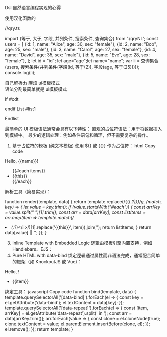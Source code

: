 Dsl 自然语言编程实现的心得





使用汉化函数的


//qry.ts

import {等于, 大于, 字段, 并列条件, 搜索条件, 查询集合} from './qryNL';
const users = [
    {id: 1, name: "Alice", age: 30, sex: "female"},
    {id: 2, name: "Bob", age: 25, sex: "male"},
    {id: 3, name: "Carol", age: 27, sex: "female"},
    {id: 4, name: "David", age: 35, sex: "male"},
    {id: 5, name: "Eve", age: 28, sex: "female"},
];
let id = "id";
let age="age";let name="name";
var li = 查询集合(users, 搜索条件(并列条件(字段(id, 等于(2)), 字段(age, 等于(25)))));
console.log(li);


自己解析dsl麻烦  ui模板模式   
语法分割最简单就是   ui模板模式   

If #cdt   

endif
List #list1


Endlist


最简单的 UI 模板语法通常会具有以下特性：
直观的占位符语法：用于将数据插入到模板中。
最少的逻辑处理：例如条件语句和循环，但不需要复杂的操作。
1. 基于占位符的模板 (纯文本模板)
使用 ${} 或 {{}} 作为占位符：
html
Copy code
<div>
  Hello, {{name}}!
  <ul>
    {{#each items}}
      <li>{{this}}</li>
    {{/each}}
  </ul></div>

解析工具（简易实现）：


function render(template, data) {
  return template.replace(/\{\{(.*?)\}\}/g, (match, key) => {
    let value = key.trim();
    if (value.startsWith("#each")) {
      const arrKey = value.split(" ")[1].trim();
      const arr = data[arrKey];
      const listItems = arr.map(item => template.match(/<li>(.*?)<\/li>/)[1].replace('{{this}}', item)).join('');
      return listItems;
    }
    return data[value] || '';
  });
}


3. Inline Template with Embedded Logic
逻辑由模板引擎内置支持，例如 Handlebars、EJS：
4. Pure HTML with data-bind
绑定逻辑通过属性而非语法完成，通常配合简单的框架（如 KnockoutJS 或 Vue）：
<div>
  <p>Hello, <span data-bind="name"></span>!</p>
  <ul>
    <li data-repeat="item in items">{{item}}</li>
  </ul


绑定工具：
javascript
Copy code
function bind(template, data) {
  template.querySelectorAll('[data-bind]').forEach(el => {
    const key = el.getAttribute('data-bind');
    el.textContent = data[key];
  });
  template.querySelectorAll('[data-repeat]').forEach(el => {
    const [item, arrKey] = el.getAttribute('data-repeat').split(' in ');
    const arr = data[arrKey.trim()];
    arr.forEach(value => {
      const clone = el.cloneNode(true);
      clone.textContent = value;
      el.parentElement.insertBefore(clone, el);
    });
    el.remove();
  });
  return template;
}

